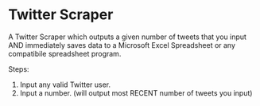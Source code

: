 # Twitter Scraper

A Twitter Scraper which outputs a given number of tweets that you input AND immediately saves data to a Microsoft Excel Spreadsheet or any compatibile spreadsheet program.

Steps:
1) Input any valid Twitter user.
2) Input a number. (will output most RECENT number of tweets you input)
